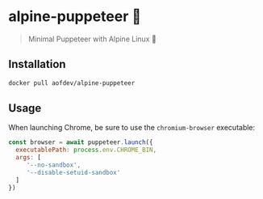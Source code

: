 # alpine-puppeteer 🐳

> Minimal Puppeteer with Alpine Linux 🐳

## Installation
```bash 
docker pull aofdev/alpine-puppeteer
```

## Usage
When launching Chrome, be sure to use the ``chromium-browser`` executable:
```js
const browser = await puppeteer.launch({
  executablePath: process.env.CHROME_BIN,
  args: [
     '--no-sandbox',
     '--disable-setuid-sandbox'
  ]
})
```
